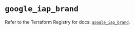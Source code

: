 # `google_iap_brand`

Refer to the Terraform Registry for docs: [`google_iap_brand`](https://registry.terraform.io/providers/hashicorp/google-beta/6.15.0/docs/resources/google_iap_brand).
